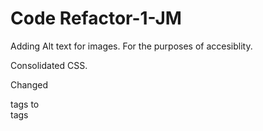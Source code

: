 # Code Refactor-1-JM


Adding Alt text for images. For the purposes of accesiblity. 

Consolidated CSS.

Changed <div> tags to <section> tags

